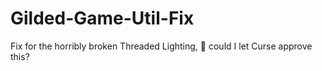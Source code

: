 # Gilded-Game-Util-Fix
Fix for the horribly broken Threaded Lighting, :thinking: could I let Curse approve this?
